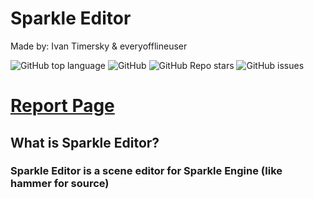 # Sparkle Editor
Made by: Ivan Timersky & everyofflineuser

![GitHub top language](https://img.shields.io/github/languages/top/NorthFox-Games/Sparkle-Editor)
![GitHub](https://img.shields.io/github/license/NorthFox-Games/Sparkle-Editor)
![GitHub Repo stars](https://img.shields.io/github/stars/NorthFox-Games/Sparkle-Editor)
![GitHub issues](https://img.shields.io/github/issues/NorthFox-Games/Sparkle-Editor)

# [Report Page](https://github.com/NorthFox-Games/Sparkle-Editor/issues/new/choose)

## What is Sparkle Editor?
### Sparkle Editor is a scene editor for Sparkle Engine (like hammer for source)

[Releases]: https://github.com/NorthFox-Games/Sparkle-Editor/releases